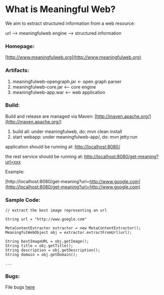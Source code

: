 What is Meaningful Web?
=======================

We aim to extract structured information from a web resource:

url --> meaningfulweb engine --> structured information

### Homepage:

[http://www.meaningfulweb.org](http://www.meaningfulweb.org)

### Artifacts:

1. meaningfulweb-opengraph.jar <- open graph parser
2. meaningfulweb-core.jar <-- core engine
3. meaningfulweb-app.war  <-- web application

### Build:

Build and release are managed via Maven: [http://maven.apache.org/](http://maven.apache.org/)

1. build all: under meaningfulweb, do: mvn clean install
2. start webapp: under meaningfulweb-app/, do: mvn jetty:run

application should be running at: [http://localhost:8080/](http://localhost:8080/)

the rest service should be running at: [http://localhost:8080/get-meaning?url=xxx](http://localhost:8080/get-meaning?url=xxx)

Example:

[http://localhost:8080/get-meaning?url=http://www.google.com](http://localhost:8080/get-meaning?url=http://www.google.com)


### Sample Code:

    // extract the best image representing an url

    String url = "http://www.google.com"

    MetaContentExtractor extractor = new MetaContentExtractor();
	MeaningfulWebObject obj = extractor.extractFromUrl(url);
	
    String bestImageURL = obj.getImage();
    String title = obj.getTitle();
    String description = obj.getDescription();
    String domain = obj.getDomain();

    ...


### Bugs:

File bugs [here](https://github.com/javasoze/meaningfulweb/issues?page=1&state=open)


